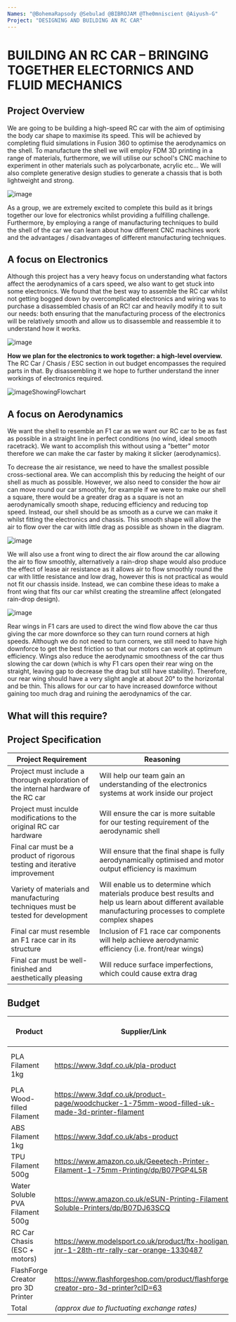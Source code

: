 ```yaml
---
Names: "@BohemaRapsody @Sebulad @BIBROJAM @The0mniscient @Aiyush-G"
Project: "DESIGNING AND BUILDING AN RC CAR"
---
```


# BUILDING AN RC CAR – BRINGING TOGETHER ELECTORNICS AND FLUID MECHANICS

## Project Overview
We are going to be building a high-speed RC car with the aim of optimising the body car shape to maximise its speed. This will be achieved by completing fluid simulations in Fusion 360 to optimise the aerodynamics on the shell. To manufacture the shell we will employ FDM 3D printing in a range of materials, furthermore, we will utilise our school's CNC machine to experiment in other materials such as polycarbonate, acrylic etc... We will also complete generative design studies to generate a chassis that is both lightweight and strong.

![image](https://user-images.githubusercontent.com/122684674/212546059-f4ffac8b-df99-4251-bbe7-8c26e6216cc6.png)


As a group, we are extremely excited to complete this build as it brings together our love for electronics whilst providing a fulfilling challenge. Furthermore, by employing a range of manufacturing techniques to build the shell of the car we can learn about how different CNC machines work and the advantages / disadvantages of different manufacturing techniques.

## A focus on Electronics
Although this project has a very heavy focus on understanding what factors affect the aerodynamics of a cars speed, we also want to get stuck into some electronics. We found that the best way to assemble the RC car whilst not getting bogged down by overcomplicated electronics and wiring was to purchase a disassembled chasis of an RC!
car and heavily modify it to suit our needs: both ensuring that the manufacturing process of the electronics will be relatively smooth and allow us to disassemble and reassemble it to understand how it works.

![image](https://user-images.githubusercontent.com/122684674/212545802-0824ac49-8dcc-4b66-9b13-73c342de18d0.png) 

**How we plan for the electronics to work together: a high-level overview.**
The RC Car / Chasis / ESC section in out budget encompasses the required parts in that. By disassembling it we hope to further understand the inner workings of electronics required.

![imageShowingFlowchart](https://i.ibb.co/MDPZP55/Untitled-Diagram-drawio-2.png)


## A focus on Aerodynamics
We want the shell to resemble an F1 car as we want our RC car to be as fast as possible in a straight line in perfect conditions (no wind, ideal smooth racetrack). We want to accomplish this without using a "better" motor therefore we can make the car faster by making it slicker (aerodynamics). 

To decrease the air resistance, we need to have the smallest possible cross-sectional area. We can accomplish this by reducing the height of our shell as much as possible. However, we also need to consider the how air can move round our car smoothly, for example if we were to make our shell a square, there would be a greater drag as a square is not an aerodynamically smooth shape, reducing efficiency and reducing top speed. Instead, our shell should be as smooth as a curve we can make it whilst fitting the electronics and chassis. This smooth shape will allow the air to flow over the car with little drag as possible as shown in the diagram.

![image](https://user-images.githubusercontent.com/122684674/212547535-508ddc17-52b9-4105-82da-711a306a1e1c.png)

We will also use a front wing to direct the air flow around the car allowing the air to flow smoothly, alternatively a rain-drop shape would also produce the effect of lease air resistance as it allows air to flow smoothly round the car with little resistance and low drag, however this is not practical as would not fit our chassis inside. Instead, we can combine these ideas to make a front wing that fits our car whilst creating the streamline affect (elongated rain-drop design). 

![image](https://user-images.githubusercontent.com/122684674/212548483-031ac4c6-7158-4986-a9f5-99a39d0b3cc9.png)

Rear wings in F1 cars are used to direct the wind flow above the car thus giving the car more downforce so they can turn round corners at high speeds. Although we do not need to turn corners, we still need to have high downforce to get the best friction so that our motors can work at optimum efficiency. Wings also reduce the aerodynamic smoothness of the car thus slowing the car down (which is why F1 cars open their rear wing on the straight, leaving gap to decrease the drag but still have stability). Therefore, our rear wing should have a very slight angle at about 20° to the horizontal and be thin. This allows for our car to have increased downforce without gaining too much drag and ruining the aerodynamics of the car. 

## What will this require?

## Project Specification

| Project Requirement                                                                | Reasoning                                                                                                                                                       |
|------------------------------------------------------------------------------------|-----------------------------------------------------------------------------------------------------------------------------------------------------------------|
| Project must include a thorough exploration of the internal hardware of the RC car | Will help our team gain an understanding of the electronics systems at work inside our project                                                                  |
| Project must inculde modifications to the original RC car hardware                 | Will ensure the car is more suitable for our testing requirement of the aerodynamic shell                                                                       |
| Final car must be a product of rigorous testing and iterative improvement          | Will ensure that the final shape is fully aerodynamically optimised and motor output efficiency is maximum                                                      |
| Variety of materials and manufacturing techniques must be tested for development   | Will enable us to determine which materials produce best results and help us learn about different available manufacturing processes to complete complex shapes |
| Final car must resemble an F1 race car in its structure                            | Inclusion of F1 race car components will help achieve aerodynamic efficiency (i.e. front/rear wings)                                                            |
| Final car must be well-finished and aesthetically pleasing                         | Will reduce surface imperfections, which could cause extra drag                                                                                                 |

## Budget

| Product      | Supplier/Link                                                                               | No.Units                  | Unit Cost USD          | Shipping Cost USD | Total USD           |
|--------------|---------------------------------------------------------------------------------------------|---------------------------|------------------------|-------------------|---------------------|
| PLA Filament 1kg| https://www.3dqf.co.uk/pla-product | 3 *(1xREGAL RED,1xCOBALT BLUE,1xREGAL BLACK)* |         $20.78 *(converted GBP)*        |        Free       |        $62.34 *(converted GBP)*      |
|PLA Wood-filled Filament| https://www.3dqf.co.uk/product-page/woodchucker-1-75mm-wood-filled-uk-made-3d-printer-filament | 1 | $29.34 *(converted GBP)*| Free |$29.34 *(converted GBP)*|
| ABS Filament 1kg| https://www.3dqf.co.uk/abs-product   |    2 *(1xLEMON YELLOW,1xBRILLIANT WHITE)*    |    $26.89 *(converted GBP)*   |        Free       |        $53.79 *(converted GBP)*       |
| TPU Filament 500g| https://www.amazon.co.uk/Geeetech-Printer-Filament-1-75mm-Printing/dp/B07PGP4L5R            |             1             |         $20.86         |        Free       |        $20.86       |
| Water Soluble PVA Filament 500g|https://www.amazon.co.uk/eSUN-Printing-Filament-Soluble-Printers/dp/B07DJ63SCQ | 1 |$36.83| Free |$36.83|
| RC Car Chasis (ESC + motors)      | https://www.modelsport.co.uk/product/ftx-hooligan-jnr-1-28th-rtr-rally-car-orange-1330487   |             4             | $40.36 *(converted GBP)* |        Free       | $161.44 *(converted GBP)* |
| FlashForge Creator pro 3D Printer   | https://www.flashforgeshop.com/product/flashforge-creator-pro-3d-printer?cID=63             |             1             |         $369.00        |        Free       |       $369.00       |
| Total    |         *(approx due to fluctuating exchange rates)*                                                                                    |                           |                        |                   |       $733.60       |
